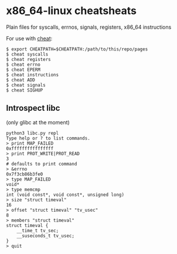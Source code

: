 # x86_64-linux cheatsheats

Plain files for syscalls, errnos, signals, registers, x86_64 instructions

For use with [cheat](https://github.com/chrisallenlane/cheat):

```console
$ export CHEATPATH=$CHEATPATH:/path/to/this/repo/pages
$ cheat syscalls
$ cheat registers
$ cheat errno
$ cheat EPERM
$ cheat instructions
$ cheat ADD
$ cheat signals
$ cheat SIGHUP
```

## Introspect libc

(only glibc at the moment)

```
python3 libc.py repl
Type help or ? to list commands.
> print MAP_FAILED
0xffffffffffffffff
> print PROT_WRITE|PROT_READ
3
# defaults to print command
> &errno
0x7f3cb86b3fe0
> type MAP_FAILED
void*
> type memcmp
int (void const*, void const*, unsigned long)
> size "struct timeval"
16
> offset "struct timeval" "tv_usec"
8
> members "struct timeval"
struct timeval {
    __time_t tv_sec;
    __suseconds_t tv_usec;
}
> quit
```
